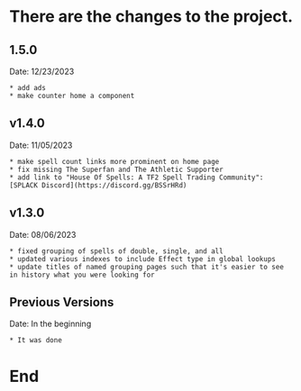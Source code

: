 # There are the changes to the project.

## 1.5.0
Date: 12/23/2023

    * add ads
    * make counter home a component

## v1.4.0

Date: 11/05/2023

    * make spell count links more prominent on home page
    * fix missing The Superfan and The Athletic Supporter
    * add link to "House Of Spells: A TF2 Spell Trading Community": [SPLACK Discord](https://discord.gg/BSSrHRd)

## v1.3.0

Date: 08/06/2023

    * fixed grouping of spells of double, single, and all
    * updated various indexes to include Effect type in global lookups
    * update titles of named grouping pages such that it's easier to see in history what you were looking for

## Previous Versions

Date: In the beginning

    * It was done

# End

